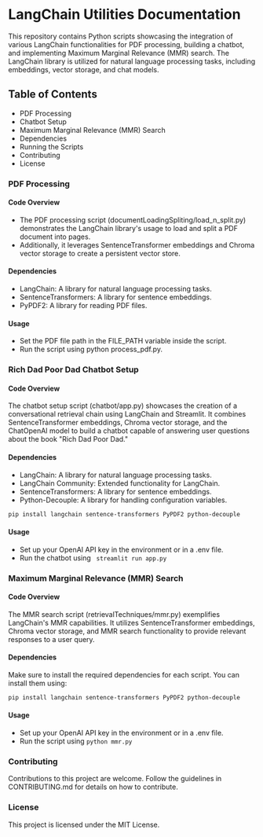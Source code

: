 # LangChain Utilities Documentation
This repository contains Python scripts showcasing the integration of various LangChain functionalities for PDF processing, building a chatbot, and implementing Maximum Marginal Relevance (MMR) search. The LangChain library is utilized for natural language processing tasks, including embeddings, vector storage, and chat models.

## Table of Contents
- PDF Processing
- Chatbot Setup
- Maximum Marginal Relevance (MMR) Search
- Dependencies
- Running the Scripts
- Contributing
- License
### PDF Processing
#### Code Overview
- The PDF processing script (documentLoadingSpliting/load_n_split.py) demonstrates the LangChain library's usage to load and split a PDF document into pages.
- Additionally, it leverages SentenceTransformer embeddings and Chroma vector storage to create a persistent vector store.

#### Dependencies
- LangChain: A library for natural language processing tasks.
- SentenceTransformers: A library for sentence embeddings.
- PyPDF2: A library for reading PDF files.
#### Usage
- Set the PDF file path in the FILE_PATH variable inside the script.
- Run the script using python process_pdf.py.
### Rich Dad Poor Dad Chatbot Setup
#### Code Overview
The chatbot setup script (chatbot/app.py) showcases the creation of a conversational retrieval chain using LangChain and Streamlit. It combines SentenceTransformer embeddings, Chroma vector storage, and the ChatOpenAI model to build a chatbot capable of answering user questions about the book "Rich Dad Poor Dad."

#### Dependencies
- LangChain: A library for natural language processing tasks.
- LangChain Community: Extended functionality for LangChain.
- SentenceTransformers: A library for sentence embeddings.
- Python-Decouple: A library for handling configuration variables.
```bash
pip install langchain sentence-transformers PyPDF2 python-decouple
```
#### Usage
- Set up your OpenAI API key in the environment or in a .env file.
- Run the chatbot using ``` streamlit run app.py```

### Maximum Marginal Relevance (MMR) Search
#### Code Overview
The MMR search script (retrievalTechniques/mmr.py) exemplifies LangChain's MMR capabilities. It utilizes SentenceTransformer embeddings, Chroma vector storage, and MMR search functionality to provide relevant responses to a user query.


#### Dependencies
Make sure to install the required dependencies for each script. You can install them using:

```bash
pip install langchain sentence-transformers PyPDF2 python-decouple
```
#### Usage
- Set up your OpenAI API key in the environment or in a .env file.
- Run the script using ```python mmr.py```


### Contributing
Contributions to this project are welcome. Follow the guidelines in CONTRIBUTING.md for details on how to contribute.

### License
This project is licensed under the MIT License.





